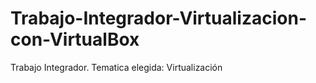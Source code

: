 # Trabajo-Integrador-Virtualizacion-con-VirtualBox
Trabajo Integrador. Tematica elegida: Virtualización
